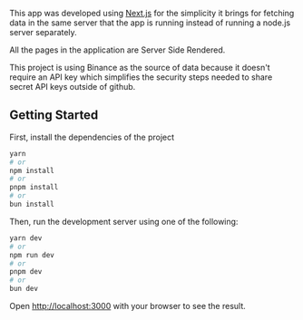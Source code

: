 This app was developed using [Next.js](https://nextjs.org/) for the simplicity it brings for fetching data in the same server that the app is running instead of running a node.js server separately.

All the pages in the application are Server Side Rendered.

This project is using Binance as the source of data because it doesn't require an API key which simplifies the security steps needed to share secret API keys outside of github.

## Getting Started

First, install the dependencies of the project

```bash
yarn
# or
npm install
# or
pnpm install
# or
bun install
```

Then, run the development server using one of the following:

```bash
yarn dev
# or
npm run dev
# or
pnpm dev
# or
bun dev
```

Open [http://localhost:3000](http://localhost:3000) with your browser to see the result.
